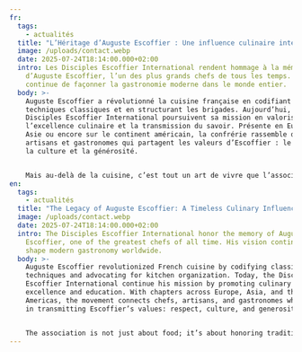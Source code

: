 ```yaml
---
fr:
  tags:
    - actualités
  title: "L’Héritage d’Auguste Escoffier : Une influence culinaire intemporelle"
  image: /uploads/contact.webp
  date: 2025-07-24T18:14:00.000+02:00
  intro: Les Disciples Escoffier International rendent hommage à la mémoire
    d’Auguste Escoffier, l’un des plus grands chefs de tous les temps. Sa vision
    continue de façonner la gastronomie moderne dans le monde entier.
  body: >-
    Auguste Escoffier a révolutionné la cuisine française en codifiant les
    techniques classiques et en structurant les brigades. Aujourd’hui, les
    Disciples Escoffier International poursuivent sa mission en valorisant
    l’excellence culinaire et la transmission du savoir. Présente en Europe, en
    Asie ou encore sur le continent américain, la confrérie rassemble des chefs,
    artisans et gastronomes qui partagent les valeurs d’Escoffier : le respect,
    la culture et la générosité.


    Mais au-delà de la cuisine, c’est tout un art de vivre que l’association défend. Leurs cérémonies, riches en symboles, rassemblent plusieurs générations de professionnels autour d’une passion commune : sublimer l’art culinaire.
en:
  tags:
    - actualités
  title: "The Legacy of Auguste Escoffier: A Timeless Culinary Influence"
  image: /uploads/contact.webp
  date: 2025-07-24T18:14:00.000+02:00
  intro: The Disciples Escoffier International honor the memory of Auguste
    Escoffier, one of the greatest chefs of all time. His vision continues to
    shape modern gastronomy worldwide.
  body: >-
    Auguste Escoffier revolutionized French cuisine by codifying classical
    techniques and advocating for kitchen organization. Today, the Disciples
    Escoffier International continue his mission by promoting culinary
    excellence and education. With chapters across Europe, Asia, and the
    Americas, the movement connects chefs, artisans, and gastronomes who believe
    in transmitting Escoffier’s values: respect, culture, and generosity.


    The association is not just about food; it’s about honoring tradition while inspiring innovation. Their ceremonies, rich in symbolism, unite generations of professionals under a common passion: culinary artistry at its finest.
---
```

